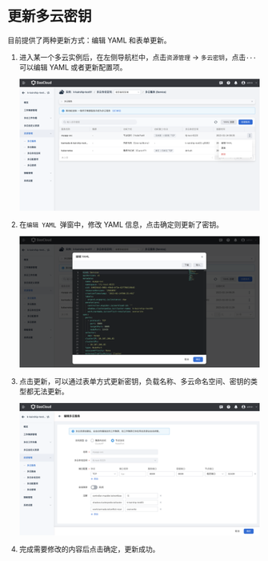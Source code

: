 # 更新多云密钥

目前提供了两种更新方式：编辑 YAML 和表单更新。

1. 进入某一个多云实例后，在左侧导航栏中，点击`资源管理` -> `多云密钥`，点击`···`可以编辑 YAML 或者更新配置项。

    ![更新密钥](../images/updatesc01.png)

2. 在`编辑 YAML `弹窗中，修改 YAML 信息，点击确定则更新了密钥。

    ![编辑YAML](../images/updatesc02.png)

3. 点击更新，可以通过表单方式更新密钥，负载名称、多云命名空间、密钥的类型都无法更新。

    ![表单更新](../images/updatesc03.png)
   
4. 完成需要修改的内容后点击确定，更新成功。


